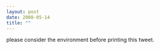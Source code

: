 ```yaml
---
layout: post
date: 2008-05-14
title: ""
---
```

please consider the environment before printing this tweet.